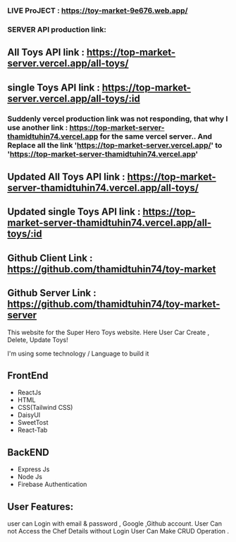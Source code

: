 ### LIVE ProJECT : https://toy-market-9e676.web.app/

### SERVER API production link: 

## All Toys API link : https://top-market-server.vercel.app/all-toys/

## single Toys API link : https://top-market-server.vercel.app/all-toys/:id

### Suddenly vercel production link was not responding, that why I use another link : https://top-market-server-thamidtuhin74.vercel.app for the same vercel server.. And Replace all the link 'https://top-market-server.vercel.app/' to 'https://top-market-server-thamidtuhin74.vercel.app'

## Updated All Toys API link : https://top-market-server-thamidtuhin74.vercel.app/all-toys/

## Updated single Toys API link : https://top-market-server-thamidtuhin74.vercel.app/all-toys/:id

## Github Client Link : https://github.com/thamidtuhin74/toy-market

## Github Server Link : https://github.com/thamidtuhin74/toy-market-server



This website for the Super Hero Toys website. Here User Car Create , Delete, Update Toys!

I'm using some technology / Language to build it

## FrontEnd
* ReactJs
* HTML
* CSS(Tailwind CSS)
* DaisyUI
* SweetTost
* React-Tab

## BackEND
* Express Js
* Node Js
* Firebase Authentication 


## User Features:
user can Login with email & password , Google ,Github account.
User Can not Access the Chef Details without Login
User Can Make CRUD Operation . 
